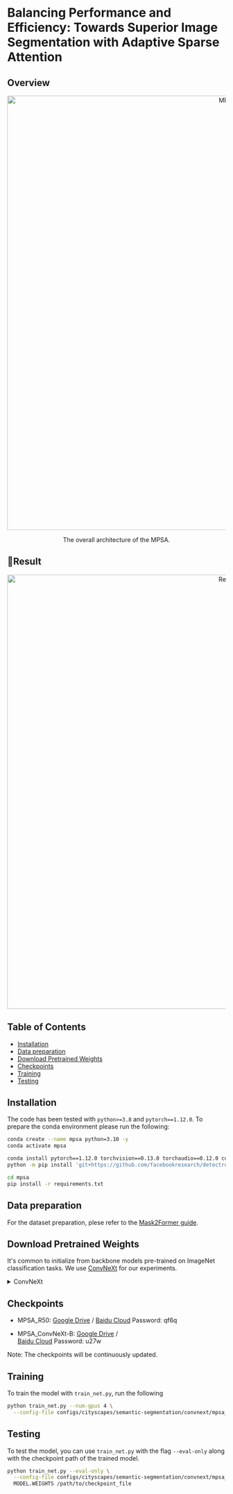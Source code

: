 # Balancing Performance and Efficiency: Towards Superior Image Segmentation with Adaptive Sparse Attention

## Overview
<p align="center">
  <img src="images/mpsa.png" alt="MPSA" width="1000">
</p>

<p align="center"> The overall architecture of the MPSA. </p>


## 🤝Result 
<p align="center">
  <img src="images/city.png" alt="Result" width="1000">
</p>

## Table of Contents

- [Installation](#installation)
- [Data preparation](#data-preparation)
- [Download Pretrained Weights](#pretrained-weight)
- [Checkpoints](#Checkpoints)
- [Training](#training)
- [Testing](#training)

## Installation

The code has been tested with `python>=3.8` and `pytorch==1.12.0`. To prepare the conda environment please run the following:

```bash
conda create --name mpsa python=3.10 -y
conda activate mpsa

conda install pytorch==1.12.0 torchvision==0.13.0 torchaudio==0.12.0 cudatoolkit=11.3 -c pytorch
python -m pip install 'git+https://github.com/facebookresearch/detectron2.git'

cd mpsa
pip install -r requirements.txt
```

## Data preparation

For the dataset preparation, plese refer to the [Mask2Former guide](https://github.com/facebookresearch/Mask2Former/blob/main/datasets/README.md).

## Download Pretrained Weights

It's common to initialize from backbone models pre-trained on ImageNet classification tasks. We use [ConvNeXt](https://github.com/facebookresearch/ConvNeXt) for our experiments.

<details>
<summary>ConvNeXt</summary>
  
- [Official Repo](https://github.com/facebookresearch/ConvNeXt)
- `convert-pretrained-model-to-d2.py`: Tool to convert ConvNeXt pre-trained weights for D2.

    ```bash
    wget https://dl.fbaipublicfiles.com/convnext/convnext_base_22k_1k_384.pth
    python tools/convert-pretrained-model-to-d2.py convnext_base_22k_1k_384.pth convnext_base_22k_1k_384.pkl
    ```

</details>

## Checkpoints

- MPSA_R50:
  [Google Drive](https://drive.google.com/file/d/1L4LvbFkmHgwdLK2T6uUJxigQKhV-c79L/view?usp=sharing) / 
  [Baidu Cloud](https://pan.baidu.com/s/1ojXDOakzbyIxxugvIe3GBQ?pwd=qf6q)  Password: qf6q
  
- MPSA_ConvNeXt-B:
  [Google Drive](https://drive.google.com/file/d/1XM4n05bZ_BXB40txtFwECU2RqfsbaEZ_/view?usp=sharing) /  
  [Baidu Cloud](https://pan.baidu.com/s/1DfXMlM4pz6VHvrHXc38ixQ?pwd=u27w)  Password: u27w
 
  

Note: The checkpoints will be continuously updated. 

## Training

To train the model with `train_net.py`, run the following

```bash
python train_net.py --num-gpus 4 \
  --config-file configs/cityscapes/semantic-segmentation/convnext/mpsa_convnext_base_bs16_90k.yaml
```

## Testing

To test the model, you can use `train_net.py` with the flag `--eval-only` along with the checkpoint path of the trained model.

```bash
python train_net.py --eval-only \
  --config-file configs/cityscapes/semantic-segmentation/convnext/mpsa_convnext_base_bs16_90k.yaml \
  MODEL.WEIGHTS /path/to/checkpoint_file
```
